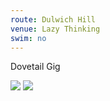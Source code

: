 ```yaml
---
route: Dulwich Hill
venue: Lazy Thinking
swim: no
---
```


Dovetail Gig

<!-- images will automatically be shown, if put in images/ttt/. must match the date of the ride, in format YYYY-MM-DD. can be jpg or png -->

![](../images/ttt/2024-10-03.png)
![](../images/ttt/2024-10-03.jpg)
